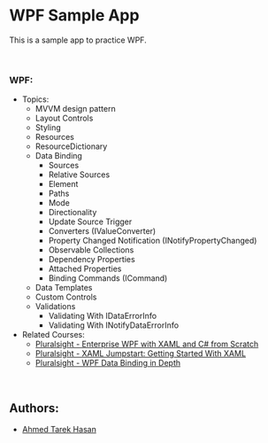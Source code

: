 # WPF Sample App
This is a sample app to practice WPF.

<br/>

### WPF:
* Topics:
  *	MVVM design pattern
  *	Layout Controls
  *	Styling
  *	Resources
  *	ResourceDictionary
  *	Data Binding
    *	Sources
    *	Relative Sources
    *	Element
    *	Paths
    *	Mode
    *	Directionality
    *	Update Source Trigger
    *	Converters (IValueConverter)
    *	Property Changed Notification (INotifyPropertyChanged)
    *	Observable Collections
    *	Dependency Properties
    *	Attached Properties
    *	Binding Commands (ICommand)
  *	Data Templates
  *	Custom Controls
  *	Validations
    *	Validating With IDataErrorInfo
    *	Validating With INotifyDataErrorInfo
* Related Courses:
  *	[Pluralsight - Enterprise WPF with XAML and C# from Scratch](https://app.pluralsight.com/library/courses/enterprise-wpf-xaml-csharp-from-scratch/table-of-contents)
  *	[Pluralsight - XAML Jumpstart: Getting Started With XAML](https://app.pluralsight.com/library/courses/xaml-jumpstart/table-of-contents)
  *	[Pluralsight - WPF Data Binding in Depth](https://app.pluralsight.com/library/courses/wpf-data-binding-in-depth/table-of-contents)
	
<br/>
  
## Authors:
* [Ahmed Tarek Hasan](https://linkedin.com/in/atarekhasan)
